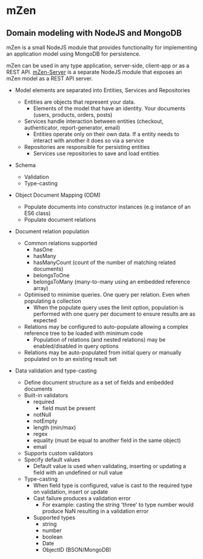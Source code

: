 # mZen
## Domain modeling with NodeJS and MongoDB 

mZen is a small NodeJS module that provides functionality for implementing an application model using MongoDB for persistence. 

mZen can be used in any type application, server-side, client-app or as a REST API. [mZen-Server](https://github.com/kevin-foster/mZen-Server) is a separate NodeJS module that exposes an mZen model as a REST API server.

- Model elements are separated into Entities, Services and Repositories
  - Entities are objects that represent your data.
    - Elements of the model that have an identity. Your documents (users, products, orders, posts)
  - Services handle interaction between entities (checkout, authenticator, report-generator, email)
    - Entities operate only on their own data. If a entity needs to interact with another it does so via a service
  - Repositories are responsible for persisting entities
    - Services use repositories to save and load entities
- Schema
  - Validation
  - Type-casting
- Object Document Mapping (ODM)
  - Populate documents into constructor instances (e.g instance of an ES6 class)
  - Populate document relations

- Document relation population
  - Common relations supported
    - hasOne 
    - hasMany
    - hasManyCount (count of the number of matching related documents)
    - belongsToOne
    - belongsToMany (many-to-many using an embedded reference array)
  - Optimised to minimise queries. One query per relation. Even when populating a collection
    - When the populate query uses the limit option, population is performed with one query per document to ensure results are as expected 
  - Relations may be configured to auto-populate allowing a complex reference tree to be loaded with minimum code
    - Population of relations (and nested relations) may be enabled/disabled in query options 
  - Relations may be auto-populated from initial query or manually populated on to an existing result set

- Data validation and type-casting 
  - Define document structure as a set of fields and embedded documents 
  - Built-in validators
    - required 
      - field must be present 
    - notNull
    - notEmpty 
    - length (min/max)
    - regex
    - equality (must be equal to another field in the same object)
    - email
  - Supports custom validators
  - Specify default values 
    - Default value is used when validating, inserting or updating a field with an undefined or null value
  - Type-casting 
    - When field type is configured, value is cast to the required type on validation, insert or update
    - Cast failure produces a validation error 
      - For example: casting the string 'three' to type number would produce NaN resulting in a validation error
    - Supported types
      - string
      - number
      - boolean
      - Date
      - ObjectID (BSON/MongoDB)
